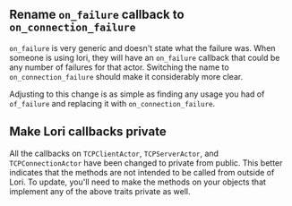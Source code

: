 ## Rename `on_failure` callback to `on_connection_failure`

`on_failure` is very generic and doesn't state what the failure was. When someone is using lori, they will have an `on_failure` callback that could be any number of failures for that actor. Switching the name to `on_connection_failure` should make it considerably more clear.

Adjusting to this change is as simple as finding any usage you had of `of_failure` and replacing it with `on_connection_failure`.

## Make Lori callbacks private

All the callbacks on `TCPClientActor`, `TCPServerActor`, and `TCPConnectionActor` have been changed to private from public. This better indicates that the methods are not intended to be called from outside of Lori. To update, you'll need to make the methods on your objects that implement any of the above traits private as well.

